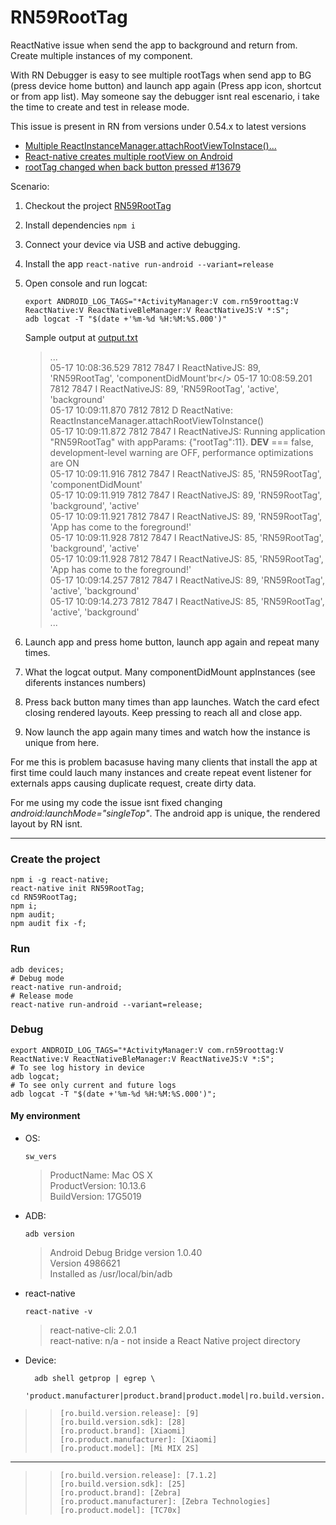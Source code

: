 # RN59RootTag

ReactNative issue when send the app to background and return from. Create multiple instances of my component.

With RN Debugger is easy to see multiple rootTags when send app to BG (press device home button) and launch app again (Press app icon, shortcut or from app list). May someone say the debugger isnt real escenario, i take the time to create and test in release mode.

This issue is present in RN from versions under 0.54.x to latest versions

- [Multiple ReactInstanceManager.attachRootViewToInstace()...](https://github.com/facebook/react-native/issues/18081)
- [React-native creates multiple rootView on Android](https://stackoverflow.com/questions/48987915/react-native-creates-multiple-rootview-on-android)
- [rootTag changed when back button pressed #13679](https://github.com/facebook/react-native/issues/13679)

Scenario:

1. Checkout the project [RN59RootTag](https://github.com/castocolina/RN59RootTag)
2. Install dependencies `npm i`
3. Connect your device via USB and active debugging.
4. Install the app `react-native run-android --variant=release`
5. Open console and run logcat:

   ```
   export ANDROID_LOG_TAGS="*ActivityManager:V com.rn59roottag:V ReactNative:V ReactNativeBleManager:V ReactNativeJS:V *:S";
   adb logcat -T "$(date +'%m-%d %H:%M:%S.000')"
   ```

   Sample output at [output.txt](output.txt)

   > ... <br/>
   > 05-17 10:08:36.529 7812 7847 I ReactNativeJS: 89, 'RN59RootTag', 'componentDidMount'br</>
   > 05-17 10:08:59.201 7812 7847 I ReactNativeJS: 89, 'RN59RootTag', 'active', 'background'<br/>
   > 05-17 10:09:11.870 7812 7812 D ReactNative: ReactInstanceManager.attachRootViewToInstance()<br/>
   > 05-17 10:09:11.872 7812 7847 I ReactNativeJS: Running application "RN59RootTag" with appParams: {"rootTag":11}. **DEV** === false, development-level warning are OFF, performance optimizations are ON<br/>
   > 05-17 10:09:11.916 7812 7847 I ReactNativeJS: 85, 'RN59RootTag', 'componentDidMount'<br/>
   > 05-17 10:09:11.919 7812 7847 I ReactNativeJS: 89, 'RN59RootTag', 'background', 'active'<br/>
   > 05-17 10:09:11.921 7812 7847 I ReactNativeJS: 89, 'RN59RootTag', 'App has come to the foreground!'<br/>
   > 05-17 10:09:11.928 7812 7847 I ReactNativeJS: 85, 'RN59RootTag', 'background', 'active'<br/>
   > 05-17 10:09:11.928 7812 7847 I ReactNativeJS: 85, 'RN59RootTag', 'App has come to the foreground!'<br/>
   > 05-17 10:09:14.257 7812 7847 I ReactNativeJS: 89, 'RN59RootTag', 'active', 'background'<br/>
   > 05-17 10:09:14.273 7812 7847 I ReactNativeJS: 85, 'RN59RootTag', 'active', 'background'<br/>
   > ... <br/>

6. Launch app and press home button, launch app again and repeat many times.
7. What the logcat output. Many componentDidMount appInstances (see diferents instances numbers)
8. Press back button many times than app launches. Watch the card efect closing rendered layouts. Keep pressing to reach all and close app.
9. Now launch the app again many times and watch how the instance is unique from here.

For me this is problem bacasuse having many clients that install the app at first time could lauch many instances and create repeat event listener for externals apps causing duplicate request, create dirty data.

For me using my code the issue isnt fixed changing _android:launchMode="singleTop"_. The android app is unique, the rendered layout by RN isnt.

---

### Create the project

    npm i -g react-native;
    react-native init RN59RootTag;
    cd RN59RootTag;
    npm i;
    npm audit;
    npm audit fix -f;

### Run

    adb devices;
    # Debug mode
    react-native run-android;
    # Release mode
    react-native run-android --variant=release;

### Debug

    export ANDROID_LOG_TAGS="*ActivityManager:V com.rn59roottag:V ReactNative:V ReactNativeBleManager:V ReactNativeJS:V *:S";
    # To see log history in device
    adb logcat;
    # To see only current and future logs
    adb logcat -T "$(date +'%m-%d %H:%M:%S.000')";

#### My environment

- OS:

  `sw_vers`

  > ProductName: Mac OS X<br/>
  > ProductVersion: 10.13.6<br/>
  > BuildVersion: 17G5019

- ADB:

  `adb version`

  > Android Debug Bridge version 1.0.40<br/>
  > Version 4986621<br/>
  > Installed as /usr/local/bin/adb

- react-native

  `react-native -v`

  > react-native-cli: 2.0.1 <br/>
  > react-native: n/a - not inside a React Native project directory

- Device:

  ```
    adb shell getprop | egrep \
    'product.manufacturer|product.brand|product.model|ro.build.version.release|ro.build.version.sdk'
  ```

> > ```
> > [ro.build.version.release]: [9]
> > [ro.build.version.sdk]: [28]
> > [ro.product.brand]: [Xiaomi]
> > [ro.product.manufacturer]: [Xiaomi]
> > [ro.product.model]: [Mi MIX 2S]
> > ```

---

> > ```
> > [ro.build.version.release]: [7.1.2]
> > [ro.build.version.sdk]: [25]
> > [ro.product.brand]: [Zebra]
> > [ro.product.manufacturer]: [Zebra Technologies]
> > [ro.product.model]: [TC70x]
> > ```

